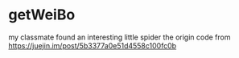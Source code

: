# getWeiBo
my classmate found an interesting little spider
the origin code from https://juejin.im/post/5b3377a0e51d4558c100fc0b
